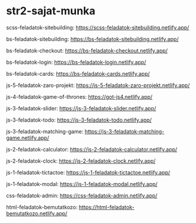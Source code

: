 # str2-sajat-munka


scss-feladatok-sitebuilding: https://scss-feladatok-sitebuilding.netlify.app/

bs-feladatok-sitebuilding: https://bs-feladatok-sitebuilding.netlify.app/

bs-feladatok-checkout: https://bs-feladatok-checkout.netlify.app/

bs-feladatok-login: https://bs-feladatok-login.netlify.app/

bs-feladatok-cards: https://bs-feladatok-cards.netlify.app/

js-5-feladatok-zaro-projekt: https://js-5-feladatok-zaro-projekt.netlify.app/ 

js-4-feladatok-game-of-thrones: https://got-js4.netlify.app/

js-3-feladatok-slider: https://js-3-feladatok-slider.netlify.app/

js-3-feladatok-todo: https://js-3-feladatok-todo.netlify.app/

js-3-feladatok-matching-game: https://js-3-feladatok-matching-game.netlify.app/

js-2-feladatok-calculator: https://js-2-feladatok-calculator.netlify.app/

js-2-feladatok-clock: https://js-2-feladatok-clock.netlify.app/

js-1-feladatok-tictactoe: https://js-1-feladatok-tictactoe.netlify.app/

js-1-feladatok-modal: https://js-1-feladatok-modal.netlify.app/

css-feladatok-admin: https://css-feladatok-admin.netlify.app/

html-feladatok-bemutatkozo: https://html-feladatok-bemutatkozo.netlify.app/
